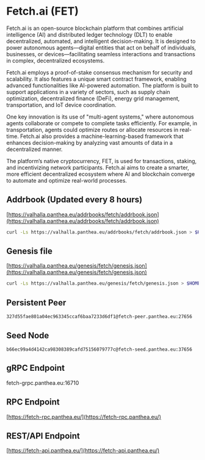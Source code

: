 # Fetch.ai (FET)

Fetch.ai is an open-source blockchain platform that combines artificial intelligence (AI) and distributed ledger technology (DLT) to enable decentralized, automated, and intelligent decision-making. It is designed to power autonomous agents—digital entities that act on behalf of individuals, businesses, or devices—facilitating seamless interactions and transactions in complex, decentralized ecosystems.

Fetch.ai employs a proof-of-stake consensus mechanism for security and scalability. It also features a unique smart contract framework, enabling advanced functionalities like AI-powered automation. The platform is built to support applications in a variety of sectors, such as supply chain optimization, decentralized finance (DeFi), energy grid management, transportation, and IoT device coordination.

One key innovation is its use of "multi-agent systems," where autonomous agents collaborate or compete to complete tasks efficiently. For example, in transportation, agents could optimize routes or allocate resources in real-time. Fetch.ai also provides a machine-learning-based framework that enhances decision-making by analyzing vast amounts of data in a decentralized manner.

The platform’s native cryptocurrency, FET, is used for transactions, staking, and incentivizing network participants. Fetch.ai aims to create a smarter, more efficient decentralized ecosystem where AI and blockchain converge to automate and optimize real-world processes.

## Addrbook (Updated every 8 hours)

[https://valhalla.panthea.eu/addrbooks/fetch/addrbook.json](https://valhalla.panthea.eu/addrbooks/fetch/addrbook.json)

```bash
curl -Ls https://valhalla.panthea.eu/addrbooks/fetch/addrbook.json > $HOME/.fetchd/config/addrbook.json
```

## Genesis file

[https://valhalla.panthea.eu/genesis/fetch/genesis.json](https://valhalla.panthea.eu/genesis/fetch/genesis.json)

```bash
curl -Ls https://valhalla.panthea.eu/genesis/fetch/genesis.json > $HOME/.fetchd/config/genesis.json
```

## Persistent Peer

```url
327d55fae801a04ec963345ccaf6baa7233d6df1@fetch-peer.panthea.eu:27656
```

## Seed Node

```url
b66ec99a4d4142ca98308389cafd75156079777c@fetch-seed.panthea.eu:37656
```

## gRPC Endpoint

fetch-grpc.panthea.eu:16710

## RPC Endpoint

[https://fetch-rpc.panthea.eu/](https://fetch-rpc.panthea.eu/)

## REST/API Endpoint

[https://fetch-api.panthea.eu/](https://fetch-api.panthea.eu/)
